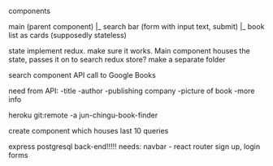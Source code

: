 components

main (parent component)
|_ search bar (form with input text, submit)
|_ book list as cards (supposedly stateless)



state
    implement redux. make sure it works.
    Main component houses the state, passes it on to search
    redux store? make a separate folder


search component
    API call to Google Books


need from API:
-title
-author
-publishing company
-picture of book
-more info

heroku git:remote -a jun-chingu-book-finder

create component which houses last 10 queries



express postgresql back-end!!!!!
needs:
    navbar - react router
    sign up, login forms

